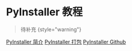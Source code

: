 # PyInstaller 教程

<show-structure depth="2"/>

> 待补充
{style="warning"}


<seealso>
<category ref="ref_docs">
    <a href="https://mp.weixin.qq.com/s/8iMN9hdjeq7qt_p7hTx9Dw">PyInstaller 简介</a>
    <a href="https://mp.weixin.qq.com/s/qeBVggbFhfuZMjH7vv15YA">PyInstaller 打包</a>
</category>
<category ref="ref_github">
    <a href="https://github.com/pyinstaller/pyinstaller">PyInstaller Github</a>
</category>
<category ref="ref_issues"></category>
<category ref="ref_hf"></category>
<category ref="ref_ms"></category>
</seealso>
